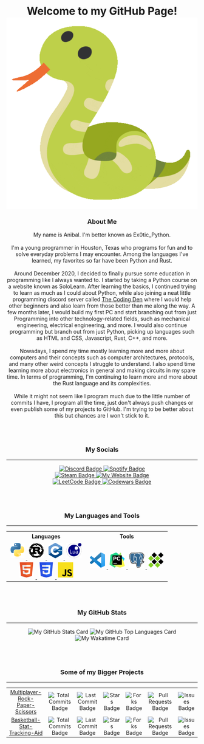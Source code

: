 <!--  <p> will be used as an alternative to <div> since markdown doesn't allow <div>  --->

<!-- Title and Gif --->
<p>
    <h1 align="center">
        Welcome to my GitHub Page!
        <img align="center" src="https://raw.githubusercontent.com/Ex0tic-Python/Ex0tic-Python/main/Media/snek.gif" alt="Snek Gif">
    </h1>
</p>

<!-- About Me --->
<p>
    <h3 align="center">About Me</h3>
    <p align="center">
        My name is Anibal. I'm better known as Ex0tic_Python. <br><br>
        I'm a young programmer in Houston, Texas who programs for fun and to solve everyday problems I may encounter. Among the languages I've learned, my favorites so far have been Python and Rust. <br><br>
        Around December 2020, I decided to finally pursue some education in programming like I always wanted to. I started by taking a Python course on a website known as SoloLearn. After learning the basics, I continued trying to learn as much as I could about Python, while also joining a neat little programming discord server called <a href="https://discord.gg/code">The Coding Den</a> where I would help other beginners and also learn from those better than me along the way. A few months later, I would build my first PC and start branching out from just Programming into other technology-related fields, such as mechanical engineering, electrical engineering, and more. I would also continue programming but branch out from just Python, picking up languages such as HTML and CSS, Javascript, Rust, C++, and more. <br><br>
        Nowadays, I spend my time mostly learning more and more about computers and their concepts such as computer architectures, protocols, and many other weird concepts I struggle to understand. I also spend time learning more about electronics in general and making circuits in my spare time. In terms of programming, I'm continuing to learn more and more about the Rust language and its complexities. <br><br>
        While it might not seem like I program much due to the little number of commits I have, I program all the time, just don't always push changes or even publish some of my projects to GitHub. I'm trying to be better about this but chances are I won't stick to it.
    </p>
    <br><br>
</p>

<!-- My Socials --->
<p>
    <h3 align="center">My Socials</h3>
    <hr>
    <p align="center">
        <a href="">
            <img src="https://img.shields.io/badge/Discord-@ex0tic__python-blue?style=for-the-badge&logo=discord" alt="Discord Badge">
        </a>
        <a href="https://open.spotify.com/user/tv5vcsbqya1zkxhedv4h5sp75?si=ca47da3d2ef94335" target="_blank">
            <img src="https://img.shields.io/badge/Spotify-Ex0tic__Python_⤷-green?style=for-the-badge&logo=spotify" alt="Spotify Badge">
        </a> <br>
        <a href="https://steamcommunity.com/id/Ex0tic_Python/" target="_blank">
            <img src="https://img.shields.io/badge/Steam-Ex0tic__Python_⤷-white?style=for-the-badge&logo=steam" alt="Steam Badge">
        </a>
        <a href="https://ex0tic-python.github.io/" target="_blank">
            <img src="https://img.shields.io/badge/Website-ex0tic--python.github.io_⤷-blue?style=for-the-badge&logo=google" alt="My Website Badge">
        </a> <br>
        <a href="https://leetcode.com/Ex0tic-Python/" target="_blank">
            <img src="https://img.shields.io/badge/LeetCode-Ex0tic--Python_⤷-yellow?style=for-the-badge&logo=leetcode" alt="LeetCode Badge">
        </a>
        <a href="https://www.codewars.com/users/Ex0tic-Python" target="_blank">
            <img src="https://img.shields.io/badge/Codewars-Ex0tic--Python_⤷-white?style=for-the-badge&logo=codewars" alt="Codewars Badge">
        </a> <br>
    </p>
    <br><br>
</p>

<!-- My Languages and Tools --->
<p>
    <h3 align="center">My Languages and Tools</h3>
    <hr>
    <table align="center">
        <tr>
            <th>Languages</th>
            <th>Tools</th>
        </tr>
        <tr>
            <td align="center">
                <a href="https://github.com/Ex0tic-Python?tab=repositories&q=&type=&language=python&sort=" target="_blank">
                    <img src="https://raw.githubusercontent.com/Ex0tic-Python/Ex0tic-Python/main/Media/Python.png" alt="Python Logo" height="40" style="vertical-align:down; margin:4px">
                </a>
                <a href="https://github.com/Ex0tic-Python?tab=repositories&q=&type=&language=rust&sort=" target="_blank">
                    <img src="https://raw.githubusercontent.com/Ex0tic-Python/Ex0tic-Python/main/Media/Rust.png" alt="Rust Logo" height="40" style="vertical-align:down; margin:4px">
                </a>
                <a href="https://github.com/Ex0tic-Python?tab=repositories&q=&type=&language=c%2B%2B&sort=" target="_blank">
                    <img src="https://raw.githubusercontent.com/Ex0tic-Python/Ex0tic-Python/main/Media/C++.png" alt="C++ Logo" height="40" style="vertical-align:down; margin:4px">
                </a>
                <a href="https://github.com/Ex0tic-Python?tab=repositories&q=&type=&language=lua&sort=" target="_blank">
                    <img src="https://raw.githubusercontent.com/Ex0tic-Python/Ex0tic-Python/main/Media/Lua.png" alt="Lua Logo" height="40" style="vertical-align:down; margin:4px">
                </a> <br>
                <a href="https://github.com/Ex0tic-Python?tab=repositories&q=&type=&language=html&sort=" target="_blank">
                    <img src="https://raw.githubusercontent.com/Ex0tic-Python/Ex0tic-Python/main/Media/HTML5.png" alt="HTML5 Logo" height="40" style="vertical-align:down; margin:4px">
                </a>
                <a href="https://github.com/Ex0tic-Python?tab=repositories&q=&type=&language=css&sort=" target="_blank">
                    <img src="https://raw.githubusercontent.com/Ex0tic-Python/Ex0tic-Python/main/Media/CSS.png" alt="CSS Logo" height="40" style="vertical-align:down; margin:4px">
                </a>
                <a href="https://github.com/Ex0tic-Python?tab=repositories&q=&type=&language=javascript&sort=" target="_blank">
                    <img src="https://raw.githubusercontent.com/Ex0tic-Python/Ex0tic-Python/main/Media/Javascript.png" alt="Javascript Logo" height="40" style="vertical-align:down; margin:4px">
                </a>
            </td>
            <td align="center">
                <a href="https://code.visualstudio.com/" target="_blank">
                    <img src="https://raw.githubusercontent.com/Ex0tic-Python/Ex0tic-Python/main/Media/Visual_Studio_Code.png" alt="Visual Studio Code Logo" height="40" style="vertical-align:down; margin:4px">
                </a>
                <a href="https://www.jetbrains.com/pycharm/" target="_blank">
                    <img src="https://raw.githubusercontent.com/Ex0tic-Python/Ex0tic-Python/main/Media/PyCharm.png" alt="PyCharm Logo" height="40" style="vertical-align:down; margin:4px">
                </a>
                <a href="https://www.postgresql.org/" target="_blank">
                    <img src="https://raw.githubusercontent.com/Ex0tic-Python/Ex0tic-Python/main/Media/PostgreSQL.png" alt="PostgreSQL Logo" height="40" style="vertical-align:down; margin:4px">
                </a>
                <a href="https://www.mingw-w64.org/" target="_blank">
                    <img src="https://raw.githubusercontent.com/Ex0tic-Python/Ex0tic-Python/main/Media/MinGW.png" alt="MinGW Logo" height="40" style="vertical-align:down; margin:4px">
                </a>
            </td>
        </tr>
    </table>
    <br><br>
</p>

<!-- My GitHub Stats --->
<p>
    <h3 align="center">My GitHub Stats</h3>
    <hr>
    <p align="center">
        <img src="https://github-readme-stats.vercel.app/api?username=Ex0tic-Python&show=reviews,discussions_started,discussions_answered&show_icons=true&theme=dark&hide_border=true&custom_title=My%20Stats&line_height=34" alt="My GitHub Stats Card">
        <img src="https://github-readme-stats.vercel.app/api/top-langs/?username=Ex0tic-Python&custom_title=My%20Most%20Used%20Languages&layout=pie&lang_count=6&size_weight=0.5&count_weight=0.5&theme=dark&hide_border=true" alt="My GitHub Top Languages Card">
        <img src="https://github-readme-stats.vercel.app/api/wakatime?username=Ex0tic_Python&hide=other,git%20config&theme=dark&hide_border=true" alt="My Wakatime Card">
    </p>
    <br><br>
</p>

<!-- Some of my Projects --->
<p>
    <h3 align="center">Some of my Bigger Projects</h3>
    <hr>
    <table align="center">
        <tr align="center">
            <td><a href="https://github.com/Ex0tic-Python/Multiplayer-Rock-Paper-Scissors" target="_blank">Multiplayer-Rock-Paper-Scissors</a></td>
            <td>
                <img src="https://img.shields.io/github/commit-activity/t/Ex0tic-Python/Multiplayer-Rock-Paper-Scissors/main?label=Commits" alt="Total Commits Badge">
            </td>
            <td>
                <img src="https://img.shields.io/github/last-commit/Ex0tic-Python/Multiplayer-Rock-Paper-Scissors/main?label=Last%20Commit" alt="Last Commit Badge">
            </td>
            <td>
                <img src="https://img.shields.io/github/stars/Ex0tic-Python/Multiplayer-Rock-Paper-Scissors?label=Stars" alt="Stars Badge">
            </td>
            <td>
                <img src="https://img.shields.io/github/forks/Ex0tic-Python/Multiplayer-Rock-Paper-Scissors?label=Forks" alt="Forks Badge">
            </td>
            <td>
                <img src="https://img.shields.io/github/issues-pr/Ex0tic-Python/Multiplayer-Rock-Paper-Scissors?label=Pull%20Requests" alt="Pull Requests Badge">
            </td>
            <td>
                <img src="https://img.shields.io/github/issues/Ex0tic-Python/Multiplayer-Rock-Paper-Scissors?label=Issues" alt="Issues Badge">
            </td>   
        </tr>
        <tr align="center">
            <td><a href="https://github.com/Ex0tic-Python/Basketball-Stat-Tracking-Aid" target="_blank">Basketball-Stat-Tracking-Aid</a></td>
            <td>
                <img src="https://img.shields.io/github/commit-activity/t/Ex0tic-Python/Basketball-Stat-Tracking-Aid/main?label=Commits" alt="Total Commits Badge">
            </td>
            <td>
                <img src="https://img.shields.io/github/last-commit/Ex0tic-Python/Basketball-Stat-Tracking-Aid/main?label=Last%20Commit" alt="Last Commit Badge">
            </td>
            <td>
                <img src="https://img.shields.io/github/stars/Ex0tic-Python/Basketball-Stat-Tracking-Aid?label=Stars" alt="Stars Badge">
            </td>
            <td>
                <img src="https://img.shields.io/github/forks/Ex0tic-Python/Basketball-Stat-Tracking-Aid?label=Forks" alt="Forks Badge">
            </td>
            <td>
                <img src="https://img.shields.io/github/issues-pr/Ex0tic-Python/Basketball-Stat-Tracking-Aid?label=Pull%20Requests" alt="Pull Requests Badge">
            </td>
            <td>
                <img src="https://img.shields.io/github/issues/Ex0tic-Python/Basketball-Stat-Tracking-Aid?label=Issues" alt="Issues Badge">
            </td> 
        </tr>
    </table>
</p>
